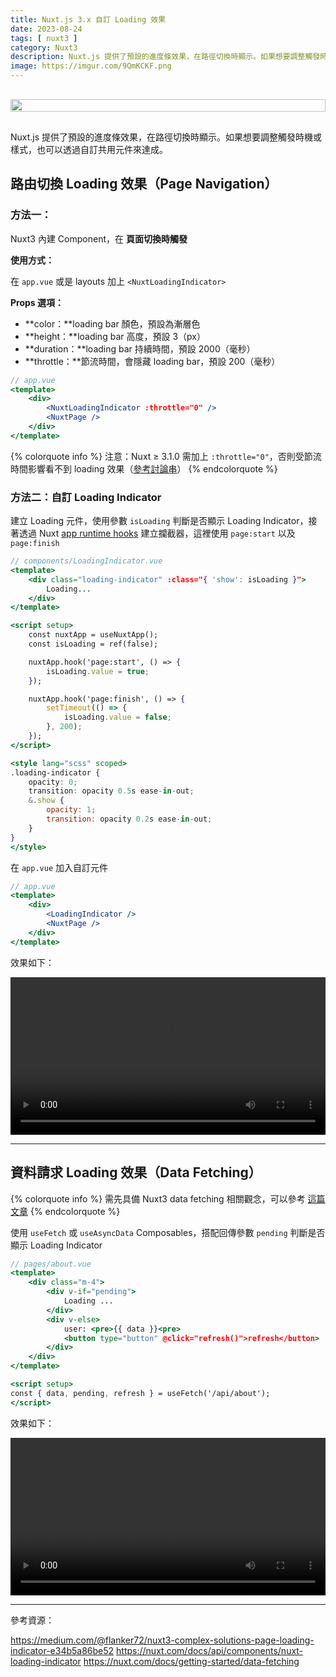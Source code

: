 ```yaml
---
title: Nuxt.js 3.x 自訂 Loading 效果
date: 2023-08-24
tags: [ nuxt3 ]
category: Nuxt3
description: Nuxt.js 提供了預設的進度條效果，在路徑切換時顯示。如果想要調整觸發時機或樣式，也可以透過自訂共用元件來達成
image: https://imgur.com/9QmKCKF.png
---
```


<div style="display: flex; justify-content: center; margin: 30px 0;">
    <img style="width: 100%; max-width: 600px;" src="https://imgur.com/9QmKCKF.png">
</div>

Nuxt.js 提供了預設的進度條效果，在路徑切換時顯示。如果想要調整觸發時機或樣式，也可以透過自訂共用元件來達成。

<!-- more -->

## **路由切換 Loading 效果（Page Navigation）**

### **方法一：<NuxtLoadingIndicator>**

Nuxt3 內建 Component，在 **頁面切換時觸發**

**使用方式：**

在 `app.vue` 或是 layouts 加上 `<NuxtLoadingIndicator>`

**Props 選項：**

- **color：**loading bar 顏色，預設為漸層色
- **height：**loading bar 高度，預設 3（px）
- **duration：**loading bar 持續時間，預設 2000（毫秒）
- **throttle：**節流時間，會隱藏 loading bar，預設 200（毫秒）

```jsx
// app.vue
<template>
    <div>
        <NuxtLoadingIndicator :throttle="0" />
        <NuxtPage />
    </div>
</template>
```

{% colorquote info %}
注意：Nuxt ≥ 3.1.0 需加上 `:throttle="0"`，否則受節流時間影響看不到 loading 效果（[參考討論串](https://github.com/vrtpro/chocolattech/issues/32)）
{% endcolorquote %}

### **方法二：自訂 Loading Indicator**

建立 Loading 元件，使用參數 `isLoading` 判斷是否顯示 Loading Indicator，接著透過 Nuxt [app runtime hooks](https://nuxt.com/docs/api/advanced/hooks#app-hooks-runtime) 建立攔截器，這裡使用 `page:start` 以及 `page:finish`

```jsx
// components/LoadingIndicator.vue
<template>
    <div class="loading-indicator" :class="{ 'show': isLoading }">
        Loading...
    </div>
</template>

<script setup>
    const nuxtApp = useNuxtApp();
    const isLoading = ref(false);

    nuxtApp.hook('page:start', () => {
        isLoading.value = true;
    });

    nuxtApp.hook('page:finish', () => {
        setTimeout(() => {
            isLoading.value = false;
        }, 200);
    });
</script>

<style lang="scss" scoped>
.loading-indicator {
    opacity: 0;
    transition: opacity 0.5s ease-in-out;
    &.show {
        opacity: 1;
        transition: opacity 0.2s ease-in-out;
    }
}
</style>
```

在 `app.vue` 加入自訂元件

```jsx
// app.vue
<template>
    <div>
        <LoadingIndicator />
        <NuxtPage />
    </div>
</template>
```

效果如下：

<video controls width="100%">
    <source src="https://imgur.com/mvcCSLb.mp4" type="video/mp4" />
</video>

---

## **資料請求 Loading 效果（Data Fetching）**

{% colorquote info %}
需先具備 Nuxt3 data fetching 相關觀念，可以參考 [這篇文章](https://clairechang.tw/2023/07/19/nuxt3/nuxt-v3-data-fetching/)
{% endcolorquote %}

使用 `useFetch` 或 `useAsyncData` Composables，搭配回傳參數 `pending` 判斷是否顯示 Loading Indicator

```jsx
// pages/about.vue
<template>
    <div class="m-4">
        <div v-if="pending">
            Loading ...
        </div>
        <div v-else>
            user: <pre>{{ data }}<pre>
            <button type="button" @click="refresh()">refresh</button>
        </div>
    </div>
</template>

<script setup>
const { data, pending, refresh } = useFetch('/api/about');
</script>
```

效果如下：

<video controls width="100%">
    <source src="https://imgur.com/HyOhm0t.mp4" type="video/mp4" />
</video>

---

參考資源：

https://medium.com/@flanker72/nuxt3-complex-solutions-page-loading-indicator-e34b5a86be52
https://nuxt.com/docs/api/components/nuxt-loading-indicator
https://nuxt.com/docs/getting-started/data-fetching